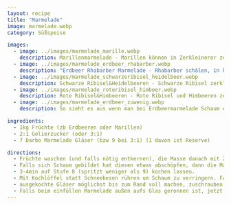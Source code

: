 ```yaml
---
layout: recipe
title: "Marmelade"
image: marmelade.webp
category: Süßspeise

images:
  - image: ../images/marmelade_marille.webp
    description: Marillenmarmelade - Marillen können in Zerkleinerer zerkleinert werden ohne dass sich Schaum bildet
  - image: ../images/marmelade_erdbeer_rhabarber.webp
    description: "Erdbeer Rhabarber Marmelade - Rhabarber schälen, in kleine Stücke schneiden und mit Erdbeeren im Topf mit Pürierstab zerkleinern. +1 Sackerl Vanillezucker und 1:2 Zucker nehmen"
  - image: ../images/marmelade_schwarzeribisel_heidelbeer.webp
    description: Schwarze Ribisel&Heidelbeeren - Schwarze Ribisel zerkleinern und Masse aufkochen (damit flüssiger; sonst bleibt alles im Sieb), dann absieben. Heidelbeeren zerkleinern und direkt dazu
  - image: ../images/marmelade_roteribisel_himbeer.webp
    description: Rote Ribisel&Himbeeren - Rote Ribisel und Himbeeren zerkleinern und Masse aufkochen (damit flüssiger; sonst bleibt alles im Sieb), dann absieben. (Ergebnis war sehr Gelee-artig, besser mit Heidelbeeren weil die flüssiger sind)
  - image: ../images/marmelade_erdbeer_zuwenig.webp
    description: So sieht es aus wenn man bei Erdbeermarmelade Schaum einfüllt und die Gläser nicht randvoll macht. Beides verringert die Haltbarkeit!

ingredients:
  - 1kg Früchte (zb Erdbeeren oder Marillen)
  - 2:1 Gelierzucker (oder 3:1)
  - 7 Darbo Marmelade Gläser (bzw 9 bei 3:1) (1 davon ist Reserve)

directions:
  - Früchte waschen (und falls nötig entkernen), die Masse danach mit Zerkleinerer zerkleinern (macht Masse sehr fein, locker und einfach zum Einfüllen). Bei Erdbeeren wird es aber sehr schäumig, daher besser zerstampfen und dann kurz mit Pürierstab pürieren um Schaum zu vermeiden.
  - Falls sich Schaum gebildet hat diesen etwas abschöpfen, dann die Masse im größten Topf aufkochen und Gelierzucker dazugeben
  - 3-4min auf Stufe 8 (spritzt weniger als 9) kochen lassen.
  - Mit Kochlöffel statt Schneebesen rühren um Schaum zu verringern. Falls sich Schaum bildet, am Ende mit Löffel schnell abschöpfen bevor man die Gläser befüllt. Die Schaummasse passt perfekt für Roulade oder zu Germknödel.
  - ausgekochte Gläser möglichst bis zum Rand voll machen, zuschrauben und auf den Kopf stellen
  - Falls beim einfüllen Marmelade außen aufs Glas geronnen ist, jetzt mit Küchenrolle abwischen (geht noch leichter solange die Marmelade flüssig ist)
---
```

